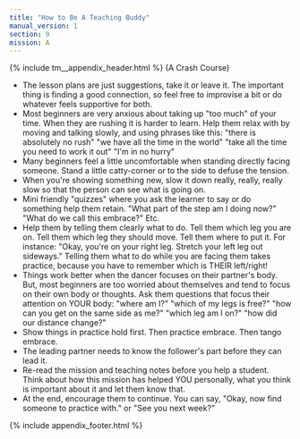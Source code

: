 ```yaml
---
title: "How to Be A Teaching Buddy"
manual_version: 1
section: 9
mission: A
---
```


{% include tm__appendix_header.html %}
(A Crash Course)

* The lesson plans are just suggestions, take it or leave it. The important thing is finding a good connection, so feel free to improvise a bit or do whatever feels supportive for both. 
* Most beginners are very anxious about taking up "too much" of your time. When they are rushing it is harder to learn. Help them relax with by moving and talking slowly, and using phrases like this: 
"there is absolutely no rush"
"we have all the time in the world"
"take all the time you need to work it out"
"I'm in no hurry"
* Many beginners feel a little uncomfortable when standing directly facing someone. Stand a little catty-corner or to the side to defuse the tension. 
* When you're showing something new, slow it down really, really, really slow so that the person can see what is going on. 
* Mini friendly "quizzes" where you ask the learner to say or do something help them retain. "What part of the step am I doing now?" "What do we call this embrace?" Etc. 
* Help them by telling them clearly what to do. Tell them which leg you are on. Tell them which leg they should move. Tell them where to put it. For instance: "Okay, you're on your right leg. Stretch your left leg out sideways." Telling them what to do while you are facing them takes practice, because you have to remember which is THEIR left/right! 
* Things work better when the dancer focuses on their partner's body. But, most beginners are too worried about themselves and tend to focus on their own body or thoughts. Ask them questions that focus their attention on YOUR body: 
"where am I?"
"which of my legs is free?" 
"how can you get on the same side as me?" 
"which leg am I on?" 
"how did our distance change?" 
* Show things in practice hold first. Then practice embrace. Then tango embrace. 
* The leading partner needs to know the follower's part before they can lead it. 
* Re-read the mission and teaching notes before you help a student. Think about how this mission has helped YOU personally, what you think is important about it and let them know that. 
* At the end, encourage them to continue. You can say, "Okay, now find someone to practice with." or "See you next week?" 


{% include appendix_footer.html %}
